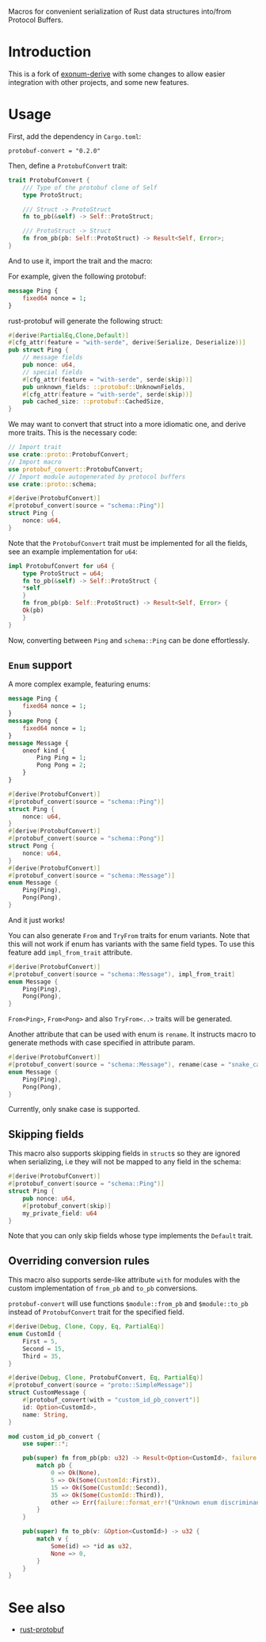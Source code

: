 Macros for convenient serialization of Rust data structures into/from Protocol Buffers.

# Introduction

This is a fork of [exonum-derive](https://crates.io/crates/exonum-derive) with
some changes to allow easier integration with other projects, and some new
features.

# Usage

First, add the dependency in `Cargo.toml`:

```
protobuf-convert = "0.2.0"
```

Then, define a `ProtobufConvert` trait:

```rust
trait ProtobufConvert {
    /// Type of the protobuf clone of Self 
    type ProtoStruct;

    /// Struct -> ProtoStruct
    fn to_pb(&self) -> Self::ProtoStruct;

    /// ProtoStruct -> Struct
    fn from_pb(pb: Self::ProtoStruct) -> Result<Self, Error>;
}
```

And to use it, import the trait and the macro:

For example, given the following protobuf:

```protobuf
message Ping {
    fixed64 nonce = 1;
}
```

rust-protobuf will generate the following struct:

```rust
#[derive(PartialEq,Clone,Default)]
#[cfg_attr(feature = "with-serde", derive(Serialize, Deserialize))]
pub struct Ping {
    // message fields
    pub nonce: u64,
    // special fields
    #[cfg_attr(feature = "with-serde", serde(skip))]
    pub unknown_fields: ::protobuf::UnknownFields,
    #[cfg_attr(feature = "with-serde", serde(skip))]
    pub cached_size: ::protobuf::CachedSize,
}
```

We may want to convert that struct into a more idiomatic one, and derive more traits.
This is the necessary code:

```rust
// Import trait
use crate::proto::ProtobufConvert;
// Import macro
use protobuf_convert::ProtobufConvert;
// Import module autogenerated by protocol buffers
use crate::proto::schema;

#[derive(ProtobufConvert)]
#[protobuf_convert(source = "schema::Ping")]
struct Ping {
    nonce: u64,
}
```

Note that the `ProtobufConvert` trait must be implemented for all the fields,
see an example implementation for `u64`:

```rust
impl ProtobufConvert for u64 {
    type ProtoStruct = u64;
    fn to_pb(&self) -> Self::ProtoStruct {
	*self
    }
    fn from_pb(pb: Self::ProtoStruct) -> Result<Self, Error> {
	Ok(pb)
    }
}
```

Now, converting between `Ping` and `schema::Ping` can be done effortlessly.

## `Enum` support

A more complex example, featuring enums:

```protobuf
message Ping {
    fixed64 nonce = 1;
}
message Pong {
    fixed64 nonce = 1;
}
message Message {
    oneof kind {
        Ping Ping = 1;
        Pong Pong = 2;
    }
}
```

```rust
#[derive(ProtobufConvert)]
#[protobuf_convert(source = "schema::Ping")]
struct Ping {
    nonce: u64,
}
#[derive(ProtobufConvert)]
#[protobuf_convert(source = "schema::Pong")]
struct Pong {
    nonce: u64,
}
#[derive(ProtobufConvert)]
#[protobuf_convert(source = "schema::Message")]
enum Message {
    Ping(Ping),
    Pong(Pong),
}
```

And it just works!

You can also generate `From` and `TryFrom` traits for enum variants. Note that this will not work if enum has variants
with the same field types. To use this feature add `impl_from_trait` attribute.
```rust
#[derive(ProtobufConvert)]
#[protobuf_convert(source = "schema::Message"), impl_from_trait]
enum Message {
    Ping(Ping),
    Pong(Pong),
}
```
`From<Ping>`, `From<Pong>` and also `TryFrom<..>` traits will be generated.

Another attribute that can be used with enum is `rename`. It instructs macro to generate methods with case
specified in attribute param. 
```rust
#[derive(ProtobufConvert)]
#[protobuf_convert(source = "schema::Message"), rename(case = "snake_case")]
enum Message {
    Ping(Ping),
    Pong(Pong),
}
```
Currently, only snake case is supported.

## Skipping fields
This macro also supports skipping fields in `struct`s so they are ignored when serializing, i.e they will not be mapped to any field in the schema:
```rust
#[derive(ProtobufConvert)]
#[protobuf_convert(source = "schema::Ping")]
struct Ping {
    pub nonce: u64,
    #[protobuf_convert(skip)]
    my_private_field: u64
}
```

Note that you can only skip fields whose type implements the `Default` trait.

## Overriding conversion rules
This macro also supports serde-like attribute `with` for modules with the custom implementation of `from_pb` and `to_pb` conversions.

`protobuf-convert` will use functions `$module::from_pb` and `$module::to_pb` instead of `ProtobufConvert` trait for the specified field.

```rust
#[derive(Debug, Clone, Copy, Eq, PartialEq)]
enum CustomId {
    First = 5,
    Second = 15,
    Third = 35,
}

#[derive(Debug, Clone, ProtobufConvert, Eq, PartialEq)]
#[protobuf_convert(source = "proto::SimpleMessage")]
struct CustomMessage {
    #[protobuf_convert(with = "custom_id_pb_convert")]
    id: Option<CustomId>,
    name: String,
}

mod custom_id_pb_convert {
    use super::*;

    pub(super) fn from_pb(pb: u32) -> Result<Option<CustomId>, failure::Error> {
        match pb {
            0 => Ok(None),
            5 => Ok(Some(CustomId::First)),
            15 => Ok(Some(CustomId::Second)),
            35 => Ok(Some(CustomId::Third)),
            other => Err(failure::format_err!("Unknown enum discriminant: {}", other)),
        }
    }

    pub(super) fn to_pb(v: &Option<CustomId>) -> u32 {
        match v {
            Some(id) => *id as u32,
            None => 0,
        }
    }
}
```

# See also

* [rust-protobuf](https://github.com/stepancheg/rust-protobuf)
